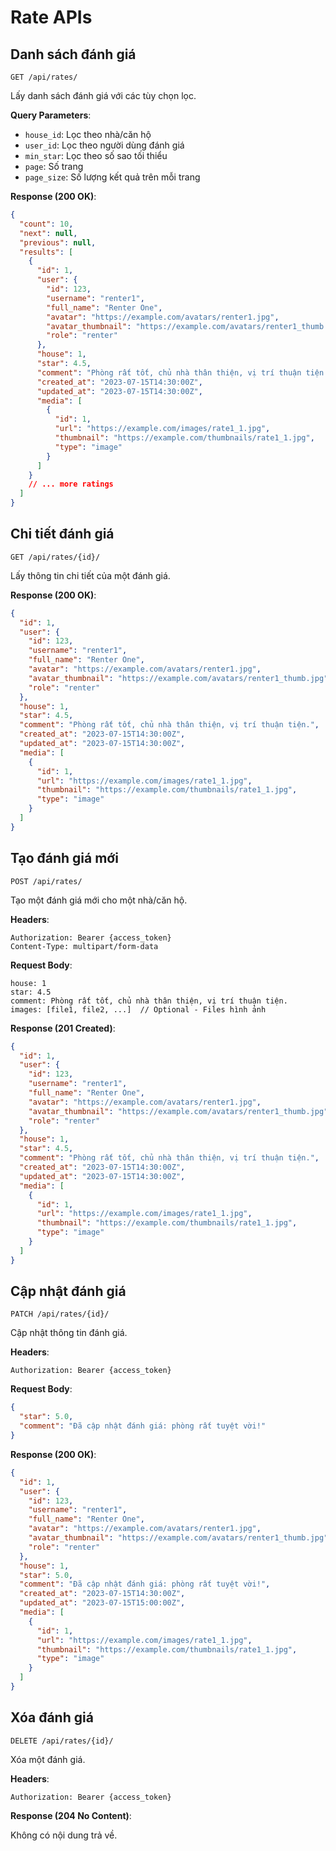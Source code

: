 # Rate APIs

## Danh sách đánh giá

```
GET /api/rates/
```

Lấy danh sách đánh giá với các tùy chọn lọc.

**Query Parameters**:

- `house_id`: Lọc theo nhà/căn hộ
- `user_id`: Lọc theo người dùng đánh giá
- `min_star`: Lọc theo số sao tối thiểu
- `page`: Số trang
- `page_size`: Số lượng kết quả trên mỗi trang

**Response (200 OK)**:

```json
{
  "count": 10,
  "next": null,
  "previous": null,
  "results": [
    {
      "id": 1,
      "user": {
        "id": 123,
        "username": "renter1",
        "full_name": "Renter One",
        "avatar": "https://example.com/avatars/renter1.jpg",
        "avatar_thumbnail": "https://example.com/avatars/renter1_thumb.jpg",
        "role": "renter"
      },
      "house": 1,
      "star": 4.5,
      "comment": "Phòng rất tốt, chủ nhà thân thiện, vị trí thuận tiện.",
      "created_at": "2023-07-15T14:30:00Z",
      "updated_at": "2023-07-15T14:30:00Z",
      "media": [
        {
          "id": 1,
          "url": "https://example.com/images/rate1_1.jpg",
          "thumbnail": "https://example.com/thumbnails/rate1_1.jpg",
          "type": "image"
        }
      ]
    }
    // ... more ratings
  ]
}
```

## Chi tiết đánh giá

```
GET /api/rates/{id}/
```

Lấy thông tin chi tiết của một đánh giá.

**Response (200 OK)**:

```json
{
  "id": 1,
  "user": {
    "id": 123,
    "username": "renter1",
    "full_name": "Renter One",
    "avatar": "https://example.com/avatars/renter1.jpg",
    "avatar_thumbnail": "https://example.com/avatars/renter1_thumb.jpg",
    "role": "renter"
  },
  "house": 1,
  "star": 4.5,
  "comment": "Phòng rất tốt, chủ nhà thân thiện, vị trí thuận tiện.",
  "created_at": "2023-07-15T14:30:00Z",
  "updated_at": "2023-07-15T14:30:00Z",
  "media": [
    {
      "id": 1,
      "url": "https://example.com/images/rate1_1.jpg",
      "thumbnail": "https://example.com/thumbnails/rate1_1.jpg",
      "type": "image"
    }
  ]
}
```

## Tạo đánh giá mới

```
POST /api/rates/
```

Tạo một đánh giá mới cho một nhà/căn hộ.

**Headers**:
```
Authorization: Bearer {access_token}
Content-Type: multipart/form-data
```

**Request Body**:

```
house: 1
star: 4.5
comment: Phòng rất tốt, chủ nhà thân thiện, vị trí thuận tiện.
images: [file1, file2, ...]  // Optional - Files hình ảnh
```

**Response (201 Created)**:

```json
{
  "id": 1,
  "user": {
    "id": 123,
    "username": "renter1",
    "full_name": "Renter One",
    "avatar": "https://example.com/avatars/renter1.jpg",
    "avatar_thumbnail": "https://example.com/avatars/renter1_thumb.jpg",
    "role": "renter"
  },
  "house": 1,
  "star": 4.5,
  "comment": "Phòng rất tốt, chủ nhà thân thiện, vị trí thuận tiện.",
  "created_at": "2023-07-15T14:30:00Z",
  "updated_at": "2023-07-15T14:30:00Z",
  "media": [
    {
      "id": 1,
      "url": "https://example.com/images/rate1_1.jpg",
      "thumbnail": "https://example.com/thumbnails/rate1_1.jpg",
      "type": "image"
    }
  ]
}
```

## Cập nhật đánh giá

```
PATCH /api/rates/{id}/
```

Cập nhật thông tin đánh giá.

**Headers**:
```
Authorization: Bearer {access_token}
```

**Request Body**:

```json
{
  "star": 5.0,
  "comment": "Đã cập nhật đánh giá: phòng rất tuyệt vời!"
}
```

**Response (200 OK)**:

```json
{
  "id": 1,
  "user": {
    "id": 123,
    "username": "renter1",
    "full_name": "Renter One",
    "avatar": "https://example.com/avatars/renter1.jpg",
    "avatar_thumbnail": "https://example.com/avatars/renter1_thumb.jpg",
    "role": "renter"
  },
  "house": 1,
  "star": 5.0,
  "comment": "Đã cập nhật đánh giá: phòng rất tuyệt vời!",
  "created_at": "2023-07-15T14:30:00Z",
  "updated_at": "2023-07-15T15:00:00Z",
  "media": [
    {
      "id": 1,
      "url": "https://example.com/images/rate1_1.jpg",
      "thumbnail": "https://example.com/thumbnails/rate1_1.jpg",
      "type": "image"
    }
  ]
}
```

## Xóa đánh giá

```
DELETE /api/rates/{id}/
```

Xóa một đánh giá.

**Headers**:
```
Authorization: Bearer {access_token}
```

**Response (204 No Content)**:

Không có nội dung trả về.
